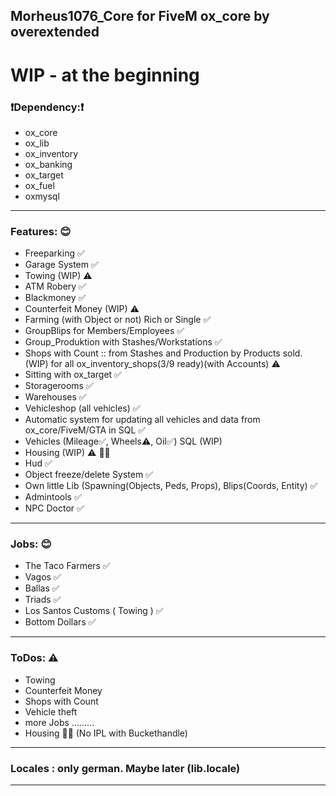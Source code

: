 ## Morheus1076_Core for FiveM ox_core by overextended

# WIP - at the beginning

### ❗️Dependency:❗️

- ox_core
- ox_lib
- ox_inventory
- ox_banking
- ox_target
- ox_fuel
- oxmysql

---------------
### Features: 😊

- Freeparking ✅
- Garage System ✅
- Towing (WIP) ⚠️
- ATM Robery ✅
- Blackmoney ✅
- Counterfeit Money (WIP) ⚠️
- Farming (with Object or not) Rich or Single ✅
- GroupBlips for Members/Employees ✅
- Group_Produktion with Stashes/Workstations ✅
- Shops with Count :: from Stashes and Production by Products sold. (WIP) for all ox_inventory_shops(3/9 ready)(with Accounts) ⚠️
- Sitting with ox_target ✅
- Storagerooms ✅
- Warehouses ✅
- Vehicleshop (all vehicles) ✅
- Automatic system for updating all vehicles and data from ox_core/FiveM/GTA in SQL ✅
- Vehicles (Mileage✅, Wheels⚠️, Oil✅) SQL (WIP)
- Housing (WIP) ⚠️ 😵‍💫
- Hud ✅
- Object freeze/delete System ✅
- Own little Lib (Spawning(Objects, Peds, Props), Blips(Coords, Entity) ✅
- Admintools ✅
- NPC Doctor ✅

---------------
### Jobs: 😊

- The Taco Farmers ✅
- Vagos ✅
- Ballas ✅
- Triads ✅
- Los Santos Customs ( Towing ) ✅
- Bottom Dollars ✅

---------------
### ToDos: ⚠️

- Towing
- Counterfeit Money
- Shops with Count
- Vehicle theft
- more Jobs .........
- Housing 😵‍💫 (No IPL with Buckethandle)

---------------
### Locales : only german. Maybe later (lib.locale)
---------------
